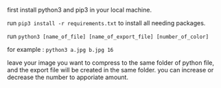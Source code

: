 first install python3 and pip3 in your local machine.

run `pip3 install -r requirements.txt` to install all needing packages.

run `python3 [name_of_file] [name_of_export_file] [number_of_color]` 

for example : `python3 a.jpg b.jpg 16`

leave your image you want to compress to the same folder of python file, and the export file will be created in the same folder. you can increase or decrease the number to apporiate amount.



